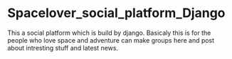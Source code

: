 # Spacelover_social_platform_Django
This a social platform which is build by django. Basicaly this is for the people who love space and adventure can make groups here and post about intresting stuff and latest news.
